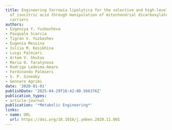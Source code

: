 ```yaml
---
title: Engineering Yarrowia lipolytica for the selective and high-level production
  of isocitric acid through manipulation of mitochondrial dicarboxylate–tricarboxylate
  carriers
authors:
- Evgeniya Y. Yuzbasheva
- Pasquale Scarcia
- Tigran V. Yuzbashev
- Eugenia Messina
- Iuliia M. Kosikhina
- Luigi Palmieri
- Artem V. Shutov
- Maria O. Taratynova
- Rodrigo Ledesma‐Amaro
- Ferdinando Palmieri
- S. P. Sineoky
- Gennaro Agrimi
date: '2020-01-01'
publishDate: '2025-04-29T16:42:00.566376Z'
publication_types:
- article-journal
publication: '*Metabolic Engineering*'
links:
- name: URL
  url: https://doi.org/10.1016/j.ymben.2020.11.001
---
```

